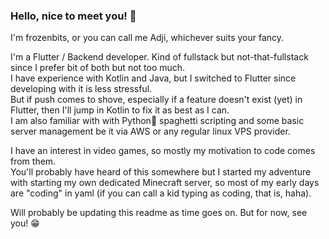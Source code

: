 ### Hello, nice to meet you! 👋

I'm frozenbits, or you can call me Adji, whichever suits your fancy.

I'm a Flutter / Backend developer. Kind of fullstack but not-that-fullstack since I prefer bit of both but not too much.\
I have experience with Kotlin and Java, but I switched to Flutter since developing with it is less stressful.\
But if push comes to shove, especially if a feature doesn't exist (yet) in Flutter, then I'll jump in Kotlin to fix it as best as I can.\
I am also familiar with with Python🐍 spaghetti scripting and some basic server management be it via AWS or any regular linux VPS provider.

I have an interest in video games, so mostly my motivation to code comes from them.\
You'll probably have heard of this somewhere but I started my adventure with starting my own dedicated Minecraft server, so most of my early days are "coding" in yaml (if you can call a kid typing as coding, that is, haha).

Will probably be updating this readme as time goes on. But for now, see you! 😁
